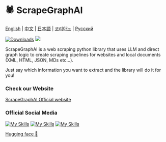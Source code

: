 # 🕷️ ScrapeGraphAI

[English](https://github.com/VinciGit00/Scrapegraph-ai/blob/main/README.md) | [中文](https://github.com/VinciGit00/Scrapegraph-ai/blob/main/docs/chinese.md) | [日本語](https://github.com/VinciGit00/Scrapegraph-ai/blob/main/docs/japanese.md)
| [코리아노](https://github.com/VinciGit00/Scrapegraph-ai/blob/main/docs/korean.md)
| [Русский](https://github.com/VinciGit00/Scrapegraph-ai/blob/main/docs/russian.md)


[![Downloads](https://img.shields.io/pepy/dt/scrapegraphai?style=for-the-badge)](https://pepy.tech/project/scrapegraphai)
[![](https://dcbadge.vercel.app/api/server/gkxQDAjfeX)](https://discord.gg/gkxQDAjfeX)

ScrapeGraphAI is a web scraping python library that uses LLM and direct graph logic to create scraping pipelines for websites and local documents (XML, HTML, JSON, MDs etc...).

Just say which information you want to extract and the library will do it for you!

### Check our Website 
[ScrapeGraphAI Official website](https://scrapegraphai.com/)

### Official Social Media
[![My Skills](https://skillicons.dev/icons?i=discord&s=100)](https://discord.gg/uJN7TYcpNa)
[![My Skills](https://skillicons.dev/icons?i=linkedin&s=100)](https://www.linkedin.com/company/scrapegraphai/)
[![My Skills](https://skillicons.dev/icons?i=twitter&s=100)](https://twitter.com/scrapegraphai)

[Hugging face 🤗](https://huggingface.co/scrapegraphai)
